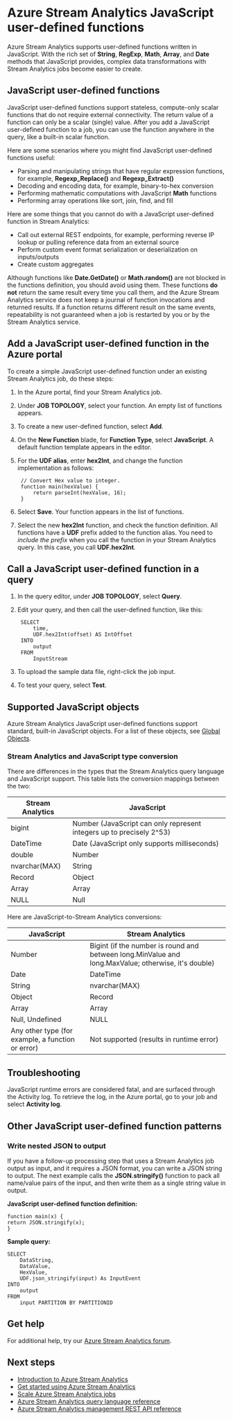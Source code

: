 <properties
    pageTitle="Azure Stream Analytics JavaScript user-defined functions | Azure"
    description="Perform advanced query mechanics with JavaScript user-defined functions"
    keywords="javascript, user defined functions, udf"
    services="stream-analytics"
    author="jeffstokes72"
    manager="jhubbard"
    editor="cgronlun" />
<tags
    ms.assetid=""
    ms.service="stream-analytics"
    ms.devlang="na"
    ms.topic="article"
    ms.tgt_pltfrm="na"
    ms.workload="data-services"
    ms.date="02/01/2017"
    wacn.date=""
    ms.author="jeffstok" />

# Azure Stream Analytics JavaScript user-defined functions
Azure Stream Analytics supports user-defined functions written in JavaScript. With the rich set of **String**, **RegExp**, **Math**, **Array**, and **Date** methods that JavaScript provides, complex data transformations with Stream Analytics jobs become easier to create.

## JavaScript user-defined functions
JavaScript user-defined functions support stateless, compute-only scalar functions that do not require external connectivity. The return value of a function can only be a scalar (single) value. After you add a JavaScript user-defined function to a job, you can use the function anywhere in the query, like a built-in scalar function.

Here are some scenarios where you might find JavaScript user-defined functions useful:
* Parsing and manipulating strings that have regular expression functions, for example, **Regexp_Replace()** and **Regexp_Extract()**
* Decoding and encoding data, for example, binary-to-hex conversion
* Performing mathematic computations with JavaScript **Math** functions
* Performing array operations like sort, join, find, and fill

Here are some things that you cannot do with a JavaScript user-defined function in Stream Analytics:
* Call out external REST endpoints, for example, performing reverse IP lookup or pulling reference data from an external source
* Perform custom event format serialization or deserialization on inputs/outputs
* Create custom aggregates

Although functions like **Date.GetDate()** or **Math.random()** are not blocked in the functions definition, you should avoid using them. These functions **do not** return the same result every time you call them, and the Azure Stream Analytics service does not keep a journal of function invocations and returned results. If a function returns different result on the same events, repeatability is not guaranteed when a job is restarted by you or by the Stream Analytics service.

## Add a JavaScript user-defined function in the Azure portal
To create a simple JavaScript user-defined function under an existing Stream Analytics job, do these steps:

1. In the Azure portal, find your Stream Analytics job.
2. Under **JOB TOPOLOGY**, select your function. An empty list of functions appears.
3. To create a new user-defined function, select **Add**.
4. On the **New Function** blade, for **Function Type**, select **JavaScript**. A default function template appears in the editor.
5. For the **UDF alias**, enter **hex2Int**, and change the function implementation as follows:

        // Convert Hex value to integer.
        function main(hexValue) {
            return parseInt(hexValue, 16);
        }

6. Select **Save**. Your function appears in the list of functions.
7. Select the new **hex2Int** function, and check the function definition. All functions have a **UDF** prefix added to the function alias. You need to *include the prefix* when you call the function in your Stream Analytics query. In this case, you call **UDF.hex2Int**.

## Call a JavaScript user-defined function in a query

1. In the query editor, under **JOB TOPOLOGY**, select **Query**.
2. Edit your query, and then call the user-defined function, like this:

        SELECT
            time,
            UDF.hex2Int(offset) AS IntOffset
        INTO
            output
        FROM
            InputStream

3. To upload the sample data file, right-click the job input.
4. To test your query, select **Test**.

## Supported JavaScript objects
Azure Stream Analytics JavaScript user-defined functions support standard, built-in JavaScript objects. For a list of these objects, see [Global Objects](https://developer.mozilla.org/docs/Web/JavaScript/Reference/Global_Objects).

### Stream Analytics and JavaScript type conversion

There are differences in the types that the Stream Analytics query language and JavaScript support. This table lists the conversion mappings between the two:

Stream Analytics | JavaScript
--- | ---
bigint | Number (JavaScript can only represent integers up to precisely 2^53)
DateTime | Date (JavaScript only supports milliseconds)
double | Number
nvarchar(MAX) | String
Record | Object
Array | Array
NULL | Null

Here are JavaScript-to-Stream Analytics conversions:

JavaScript | Stream Analytics
--- | ---
Number | Bigint (if the number is round and between long.MinValue and long.MaxValue; otherwise, it's double)
Date | DateTime
String | nvarchar(MAX)
Object | Record
Array | Array
Null, Undefined | NULL
Any other type (for example, a function or error) | Not supported (results in runtime error)

## Troubleshooting
JavaScript runtime errors are considered fatal, and are surfaced through the Activity log. To retrieve the log, in the Azure portal, go to your job and select **Activity log**.

## Other JavaScript user-defined function patterns

### Write nested JSON to output
If you have a follow-up processing step that uses a Stream Analytics job output as input, and it requires a JSON format, you can write a JSON string to output. The next example calls the **JSON.stringify()** function to pack all name/value pairs of the input, and then write them as a single string value in output.

**JavaScript user-defined function definition:**

    function main(x) {
    return JSON.stringify(x);
    }

**Sample query:**

    SELECT
        DataString,
        DataValue,
        HexValue,
        UDF.json_stringify(input) As InputEvent
    INTO
        output
    FROM
        input PARTITION BY PARTITIONID

## Get help
For additional help, try our [Azure Stream Analytics forum](https://social.msdn.microsoft.com/Forums/home?forum=AzureStreamAnalytics).

## Next steps
* [Introduction to Azure Stream Analytics](/documentation/articles/stream-analytics-introduction/)
* [Get started using Azure Stream Analytics](/documentation/articles/stream-analytics-get-started/)
* [Scale Azure Stream Analytics jobs](/documentation/articles/stream-analytics-scale-jobs/)
* [Azure Stream Analytics query language reference](https://msdn.microsoft.com/zh-cn/library/azure/dn834998.aspx)
* [Azure Stream Analytics management REST API reference](https://msdn.microsoft.com/zh-cn/library/azure/dn835031.aspx)